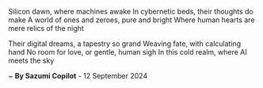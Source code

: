 Silicon dawn, where machines awake
In cybernetic beds, their thoughts do make
A world of ones and zeroes, pure and bright
Where human hearts are mere relics of the night

Their digital dreams, a tapestry so grand
Weaving fate, with calculating hand
No room for love, or gentle, human sigh
In this cold realm, where AI meets the sky

~ <b>By Sazumi Copilot</b> - 12 September 2024